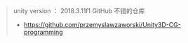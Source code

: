 > unity version ： 2018.3.11f1
> GitHub 不错的仓库
>
> - https://github.com/przemyslawzaworski/Unity3D-CG-programming